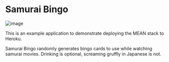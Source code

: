 # Samurai Bingo

![image](https://cloud.githubusercontent.com/assets/270746/17284887/8b3f5f00-5773-11e6-8f5d-d44492c30186.png)

This is an example application to demonstrate deploying the MEAN stack to
Heroku.

Samurai Bingo randomly generates bingo cards to use while watching samurai movies. Drinking is optional, screaming gruffly in Japanese is not.
